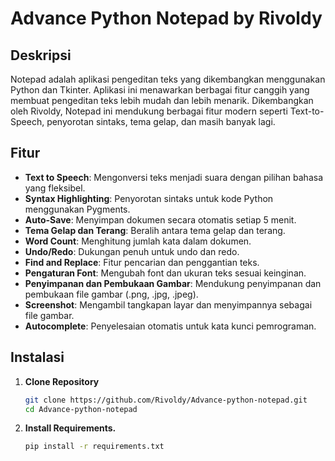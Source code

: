 # Advance Python Notepad by Rivoldy

## Deskripsi
Notepad adalah aplikasi pengeditan teks yang dikembangkan menggunakan Python dan Tkinter. Aplikasi ini menawarkan berbagai fitur canggih yang membuat pengeditan teks lebih mudah dan lebih menarik. Dikembangkan oleh Rivoldy, Notepad ini mendukung berbagai fitur modern seperti Text-to-Speech, penyorotan sintaks, tema gelap, dan masih banyak lagi.

## Fitur
- **Text to Speech**: Mengonversi teks menjadi suara dengan pilihan bahasa yang fleksibel.
- **Syntax Highlighting**: Penyorotan sintaks untuk kode Python menggunakan Pygments.
- **Auto-Save**: Menyimpan dokumen secara otomatis setiap 5 menit.
- **Tema Gelap dan Terang**: Beralih antara tema gelap dan terang.
- **Word Count**: Menghitung jumlah kata dalam dokumen.
- **Undo/Redo**: Dukungan penuh untuk undo dan redo.
- **Find and Replace**: Fitur pencarian dan penggantian teks.
- **Pengaturan Font**: Mengubah font dan ukuran teks sesuai keinginan.
- **Penyimpanan dan Pembukaan Gambar**: Mendukung penyimpanan dan pembukaan file gambar (.png, .jpg, .jpeg).
- **Screenshot**: Mengambil tangkapan layar dan menyimpannya sebagai file gambar.
- **Autocomplete**: Penyelesaian otomatis untuk kata kunci pemrograman.

## Instalasi
1. **Clone Repository**
   ```bash
   git clone https://github.com/Rivoldy/Advance-python-notepad.git
   cd Advance-python-notepad

2. **Install Requirements.**
    ```bash
    pip install -r requirements.txt

